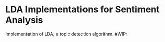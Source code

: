 # LDA Implementations for Sentiment Analysis
Implementation of LDA, a topic detection algorithm.
#WIP:
